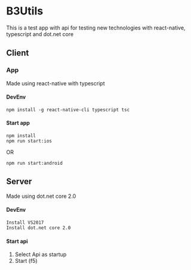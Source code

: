 # B3Utils

This is a test app with api for testing new technologies with react-native, typescript and dot.net core

## Client

### App

Made using react-native with typescript

#### DevEnv
```
npm install -g react-native-cli typescript tsc
```

#### Start app
```
npm install
npm run start:ios
```
OR
```
npm run start:android
```

## Server

Made using dot.net core 2.0

#### DevEnv
```
Install VS2017
Install dot.net core 2.0
```

#### Start api

1. Select Api as startup
2. Start (f5)